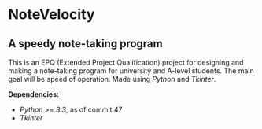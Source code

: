 NoteVelocity
===================
A speedy note-taking program
---------------------

This is an EPQ (Extended Project Qualification) project for designing and making a note-taking program for university and A-level students. The main goal will be speed of operation.
Made using *Python* and *Tkinter*.

**Dependencies:**
* *Python* >= *3.3*, as of commit 47
* *Tkinter*
